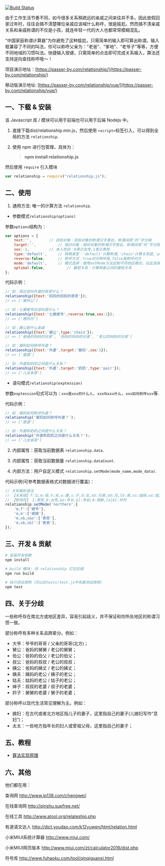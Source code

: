 [![Build Status](https://travis-ci.org/mumuy/relationship.svg?branch=gh-pages)](https://travis-ci.org/mumuy/relationship/)

由于工作生活节奏不同，如今很多关系稍疏远的亲戚之间来往并不多。因此放假回家过年时，往往会搞不清楚哪位亲戚应该喊什么称呼，很是尴尬。然而搞不清亲戚关系和亲戚称谓的不仅是小孩，就连年轻一代的大人也都常常模糊混乱。

“中国家庭称谓计算器”为你避免了这种尴尬，只需简单的输入即可算出称谓。输入框兼容了不同的叫法，你可以称呼父亲为：“老爸”、“爹地”、“老爷子”等等，方便不同地域的习惯叫法。快捷输入按键，只需简单的点击即可完成关系输入，算法还支持逆向查找称呼哦～！


项目演示地址：[https://passer-by.com/relationship/](https://passer-by.com/relationship/)

移动版演示地址: [https://passer-by.com/relationship/vue/](https://passer-by.com/relationship/vue/)

## 一、下载 & 安装

该 Javascript 库 / 模块可以用于前端也可以用于后端 Nodejs 中。

1. 直接下载dist/relationship.min.js，然后使用 `<script>`标签引入，可以得到全局的方法 `relationship`.
2. 使用 npm 进行包管理，具体为：

	> **npm install relationship.js**

然后使用 `require` 引入模块

```js
var relationship = require("relationship.js");
```


## 二、使用
1. 通用方法: 唯一的计算方法 `relationship`.

* 参数模式`relationship(options)`

参数`options`结构为：

```js
var options = {
	text:'',		// 目标对象：目标对象的称谓汉字表达，称谓间用‘的’字分隔
	target:'',	    	// 相对对象：相对对象的称谓汉字表达，称谓间用‘的’字分隔，空表示自己
	sex:-1,			// 本人性别：0表示女性,1表示男性
	type:'default',		// 转换类型：'default'计算称谓,'chain'计算关系链,'pair'计算关系合称
	reverse:false,		// 称呼方式：true对方称呼我,false我称呼对方
	mode:'default',		// 模式选择：使用setMode方法定制不同地区模式，在此选择自定义模式
	optimal:false,       	// 最短关系：计算两者之间的最短关系
};
```

代码示例：

```js
// 如：我应该叫外婆的哥哥什么？
relationship({text:'妈妈的妈妈的哥哥'});
// => ['舅外公']

// 如：七舅姥爷应该叫我什么？
relationship({text:'七舅姥爷',reverse:true,sex:1});
// => ['甥外孙']

// 如：舅公是什么亲戚
relationship({text:'舅公',type:'chain'});
// => ['爸爸的妈妈的兄弟', '妈妈的妈妈的兄弟', '老公的妈妈的兄弟']

// 如：舅妈如何称呼外婆？
relationship({text:'外婆',target:'舅妈',sex:1});
// => ['婆婆']

// 如：外婆和奶奶之间是什么关系？
relationship({text:'外婆',target:'奶奶',type:'pair'});
// => ['儿女亲家']
```

* 语句模式`relationship(exptession)`

参数`exptession`句式可以为：`xxx是xxx的什么人`、`xxx叫xxx什么`、`xxx如何称呼xxx`等.

代码示例：

```js
// 如：舅妈如何称呼外婆？
relationship('舅妈如何称呼外婆？');
// => ['婆婆']

// 如：外婆和奶奶之间是什么关系？
relationship('外婆和奶奶之间是什么关系？');
// => ['儿女亲家']
```

2. 内部属性：获取当前数据表 `relationship.data`.

3. 内部属性：获取当前数据量 `relationship.dataCount`.

4. 内部方法：用户自定义模式 `relationship.setMode(mode_name,mode_data)`.

代码示例(可参考数据表格式对数据进行覆盖)：

```js
// 关系解析语法
// 【关系链】f:父,m:母,h:夫,w:妻,s:子,d:女,xb:兄弟,ob:兄,lb:弟,xs:姐妹,os:姐,ls:妹
// 【修饰符】 1:男性,0:女性,&o:年长,&l:年幼,#:隔断,[a|b]:并列
relationship.setMode('northern',{
	'm,f':['姥爷'],
	'm,m':['姥姥'],
	'm,xb,s&o':['表哥'],
	'm,xb,s&l':['表弟'],
});
```

## 三、开发 & 贡献

```sh
# 安装开发依赖
npm install

# build 模块: 将 relationship 打包压缩
npm run build

# 执行测试用例（可以在tests/test.js中完善测试用例）
npm test
```


## 四、关于分歧

一些称呼存在南北方或地区差异，容易引起歧义，并不保证和你所处地区的称谓习惯一致。

部分称呼有多种关系且跨辈分。例如：
* 大爷：爷爷的哥哥 / 父亲的哥哥(北方)；
* 舅公：爸妈的舅舅 / 老公的舅舅；
* 伯公：爸妈的伯父 / 老公的伯父；
* 叔公：爸妈的叔叔 / 老公的叔叔；
* 姨公：爸妈的姨丈 / 老公的姨丈；
* 姨夫：姨妈的老公 / 姨子的老公；
* 姑夫：姑妈的老公 / 姑子的老公；
* 婶子：叔叔的老婆 / 叔子的老婆；
* 妗子：舅舅的老婆 / 舅子的老婆；

部分称呼以现代生活常见理解为主。例如：
* 媳妇：在古代或者北方地区指儿子的妻子，这里指自己的妻子(儿媳妇写作“息妇”)；
* 太太：一些地方指年长的妇人或曾祖父母，这里指自己的妻子；

## 五、教程

* [算法实现原理](https://github.com/mumuy/relationship/wiki/%E7%AE%97%E6%B3%95%E5%AE%9E%E7%8E%B0)

## 六、其他

他们都在用：

查询网
http://www.ip138.com/chengwei/

在线查询网
http://qinshu.supfree.net/

在线工具
http://www.atool.org/relateship.php

有道语文达人
http://dict.youdao.com/k12yuwen/html/relation.html

小米MIUI系统计算器
http://www.miui.com/

小米MIUI网页版本
http://www.miui.com/zt/calculator2016/dist.php

符号库
http://www.fuhaoku.com/tool/qinqiguanxi.html

